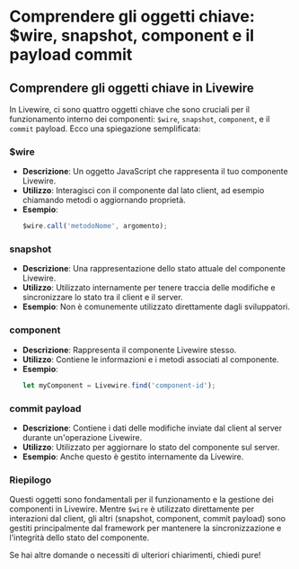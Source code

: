 # Comprendere gli oggetti chiave: $wire, snapshot, component e il payload commit

## Comprendere gli oggetti chiave in Livewire

In Livewire, ci sono quattro oggetti chiave che sono cruciali per il funzionamento interno dei componenti: `$wire`, `snapshot`, `component`, e il `commit` payload. Ecco una spiegazione semplificata:

### $wire
- **Descrizione**: Un oggetto JavaScript che rappresenta il tuo componente Livewire.
- **Utilizzo**: Interagisci con il componente dal lato client, ad esempio chiamando metodi o aggiornando proprietà.
- **Esempio**:
  ```javascript
  $wire.call('metodoNome', argomento);
  ```

### snapshot
- **Descrizione**: Una rappresentazione dello stato attuale del componente Livewire.
- **Utilizzo**: Utilizzato internamente per tenere traccia delle modifiche e sincronizzare lo stato tra il client e il server.
- **Esempio**: Non è comunemente utilizzato direttamente dagli sviluppatori.

### component
- **Descrizione**: Rappresenta il componente Livewire stesso.
- **Utilizzo**: Contiene le informazioni e i metodi associati al componente.
- **Esempio**:
  ```javascript
  let myComponent = Livewire.find('component-id');
  ```

### commit payload
- **Descrizione**: Contiene i dati delle modifiche inviate dal client al server durante un'operazione Livewire.
- **Utilizzo**: Utilizzato per aggiornare lo stato del componente sul server.
- **Esempio**: Anche questo è gestito internamente da Livewire.

### Riepilogo

Questi oggetti sono fondamentali per il funzionamento e la gestione dei componenti in Livewire. Mentre `$wire` è utilizzato direttamente per interazioni dal client, gli altri (snapshot, component, commit payload) sono gestiti principalmente dal framework per mantenere la sincronizzazione e l'integrità dello stato del componente.

Se hai altre domande o necessiti di ulteriori chiarimenti, chiedi pure!